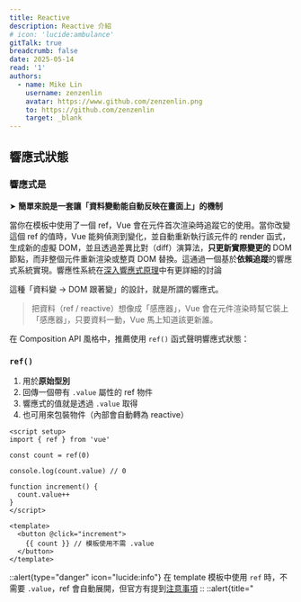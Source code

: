 ```yaml
---
title: Reactive
description: Reactive 介紹
# icon: 'lucide:ambulance'
gitTalk: true
breadcrumb: false
date: 2025-05-14
read: '1'
authors:
  - name: Mike Lin
    username: zenzenlin
    avatar: https://www.github.com/zenzenlin.png
    to: https://github.com/zenzenlin
    target: _blank
---
```


## 響應式狀態​

### 響應式是

➤ **簡單來說是一套讓「資料變動能自動反映在畫面上」的機制**

當你在模板中使用了一個 ref，Vue 會在元件首次渲染時追蹤它的使用。當你改變這個 ref 的值時，Vue 能夠偵測到變化，並自動重新執行該元件的 render 函式，生成新的虛擬 DOM，並且透過差異比對（diff）演算法，**只更新實際變更的** DOM 節點，而非整個元件重新渲染或整頁 DOM 替換。這通過一個基於**依賴追蹤**的響應式系統實現。響應性系統在[深入響應式原理]()中有更詳細的討論

這種「資料變 → DOM 跟著變」的設計，就是所謂的響應式。

> 把資料（ref / reactive）想像成「感應器」，Vue 會在元件渲染時幫它裝上「感應器」，只要資料一動，Vue 馬上知道該更新誰。

在 Composition API 風格中，推薦使用 `ref()` 函式聲明響應式狀態：

### `ref()​`

1. 用於**原始型別**
2. 回傳一個帶有 `.value` 屬性的 ref 物件
3. 響應式的值就是透過 `.value` 取得
4. 也可用來包裝物件（內部會自動轉為 reactive）

```vue{6,15} [ref]
<script setup>
import { ref } from 'vue'

const count = ref(0)

console.log(count.value) // 0

function increment() {
  count.value++
}
</script>

<template>
  <button @click="increment">
    {{ count }} // 模板使用不需 .value
  </button>
</template>
```

::alert{type="danger" icon="lucide:info"}
  在 template 模板中使用 `ref` 時，不需要 `.value`，ref 會自動展開，但官方有提到[注意事項](https://vuejs.org/guide/essentials/reactivity-fundamentals.html#caveat-when-unwrapping-in-templates)
::
::alert{title="<script setup>" type="success" icon="lucide:lightbulb"}
  透過添加 [setup](https://vuejs.org/guide/essentials/reactivity-fundamentals.html#script-setup) 屬性在 `<script>` 標籤，簡化在 `setup()` 函式中需要手動回傳狀態和方法。
::

### `reactive()​`

1. 用於**物件、陣列、巢狀資料結構**
2. 回傳一個 Proxy 包裝的 reactive 物件
3. 不適用**原始型別**
4. 支援深層結構（每層都會是響應式）
5. 若解構或展開會失去響應性

```vue{6,11} [reactive]
<script setup>
import { reactive } from 'vue'

const state = reactive({ count: 0 })

console.log(state.count) // 0
</script>

<template>
  <button @click="state.count++">
    {{ state.count }}
  </button>
</template>
```
